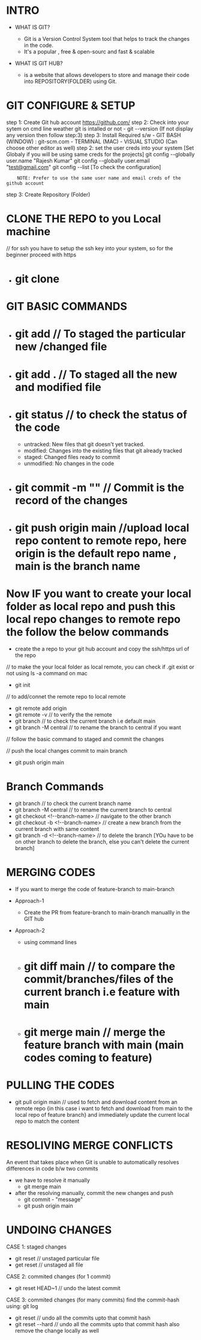 # INTRO
- WHAT IS GIT?
    - Git is a Version Control System tool that helps to track the changes in the code.
    - It's a popular , free & open-sourc and fast & scalable

- WHAT IS GIT HUB?
    - is a website that allows developers to store and manage their code into REPOSITORY(FOLDER) using Git.

# GIT CONFIGURE & SETUP
step 1: Create Git hub account https://github.com/
step 2: Check into your sytem on cmd line weather git is intalled or not
        - git --version (If not display any version then follow step:3)
step 3: Install Required s/w
        - GIT BASH (WINDOW) : git-scm.com
        - TERMINAL (MAC)
        - VISUAL STUDIO (Can choose other editor as well)
step 2: set the user creds into your system [Set Globaly if you will be using same creds for the projects]
        git config --globally user.name "Rajesh Kumar"
        git config --globally user.email "test@gmail.com"
        git config --list [To check the configuration]

        NOTE: Prefer to use the same user name and email creds of the github account
step 3: Create Repository (Folder)

# CLONE THE REPO to you Local machine
// for ssh you have to setup the ssh key into your system, so for the beginner proceed with https
- # git clone <!--ssh url or https url of the repo -->

# GIT BASIC COMMANDS
- # git add <!-- File Name ---> // To staged the particular new /changed file

- # git add . // To staged all the new and modified file 

- # git status  // to check the status of the code
    - untracked: New files that git doesn't yet tracked.
    - modified: Changes into the existing files that git already tracked
    - staged:   Changed files ready to commit
    - unmodified: No changes in the code

- # git commit -m "<!-- meaningful commit message-->" // Commit is the record of the changes

- # git push origin main //upload local repo content to remote repo, here origin is the default repo name , main is the branch name

# Now IF you want to create your local folder as local repo and push this local repo changes to remote repo the follow the below commands
- create the a repo to your git hub account and copy the ssh/https url of the repo

// to make the your local folder as local remote, you can check if .git exist or not using ls -a command on mac 
- git init 

// to add/connet  the remote repo to local remote
- git remote add origin <!--repo ssh/https url -->
- git remote -v // to verify the the remote
- git branch // to check the current branch i.e default main
- git branch -M central // to rename the branch to central if you want

// follow the basic command to staged and commit the changes

// push the local changes commit to main branch
- git push origin main


# Branch Commands
- git branch // to check the current branch name
- git branch -M central // to rename the current branch to central 
- git checkout <!--branch-name> // navigate to the other branch
- git checkout -b <!--branch-name> // create a new branch from the current branch with same content
- git branch -d <!--branch-name> // to delete the branch [YOu have to be on other branch to delete the branch, else you can't delete the current branch]

# MERGING CODES
- If you want to merge the code of feature-branch to main-branch
- Approach-1
    - Create the PR from feature-branch to main-branch manuallly in the GIT hub

- Approach-2
    - using command lines
    - # git diff main //  to compare the commit/branches/files of the current branch i.e feature with main

    - # git merge main // merge the feature branch with main (main codes coming to feature)


# PULLING THE CODES 
- git pull origin main // used to fetch and download content from an remote repo {in this case i want to fetch and download from main to the local repo of feature branch} and immediately update the current local repo to match the content


# RESOLIVING MERGE CONFLICTS
An event that takes place when Git is unable to automatically resolves differences in code b/w two commits
- we have to resolve it manually
    - git merge main 
- after the resolving manually, commit the new changes and push
    - git commit - "message"
    - git push origin main

# UNDOING CHANGES
CASE 1: staged changes
- git reset <file-name> // unstaged particular file
- get reset // unstaged all file

CASE 2: commited changes (for 1 commit)
- git reset HEAD~1 // undo the latest commit

CASE 3: commited changes (for many commits)
find the commit-hash using: git log
- git reset <commit-hash> // undo all the commits upto that commit hash
- git reset --hard <commit-hash> // undo all the commits upto that commit hash also remove the change locally as well

